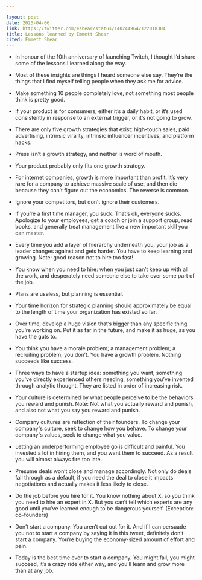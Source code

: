 ```yaml
---

layout: post
date: 2025-04-06
link: https://twitter.com/eshear/status/1402449647122018304
title: Lessons learned by Emmett Shear
cited: Emmett Shear
---
```


- In honour of the 10th anniversary of launching Twitch, I thought I’d share some of the lessons I learned along the way.

- Most of these insights are things I heard someone else say. They’re the things that I find myself telling people when they ask me for advice.

- Make something 10 people completely love, not something most people think is pretty good.

- If your product is for consumers, either it’s a daily habit, or it’s used consistently in response to an external trigger, or it’s not going to grow.

- There are only five growth strategies that exist: high-touch sales, paid advertising, intrinsic virality, intrinsic influencer incentives, and platform hacks.

- Press isn’t a growth strategy, and neither is word of mouth.

- Your product probably only fits one growth strategy.

- For internet companies, growth is more important than profit. It’s very rare for a company to achieve massive scale of use, and then die because they can’t figure out the economics. The reverse is common.

- Ignore your competitors, but don’t ignore their customers.

- If you’re a first time manager, you suck. That’s ok, everyone sucks. Apologize to your employees, get a coach or join a support group, read books, and generally treat management like a new important skill you can master.

- Every time you add a layer of hierarchy underneath you, your job as a leader changes against and gets harder. You have to keep learning and growing. Note: good reason not to hire too fast!

- You know when you need to hire: when you just can’t keep up with all the work, and desperately need someone else to take over some part of the job.

- Plans are useless, but planning is essential.

- Your time horizon for strategic planning should approximately be equal to the length of time your organization has existed so far.

- Over time, develop a huge vision that’s bigger than any specific thing you’re working on. Put it as far in the future, and make it as huge, as you have the guts to.

- You think you have a morale problem; a management problem; a recruiting problem; you don’t. You have a growth problem. Nothing succeeds like success.

- Three ways to have a startup idea: something you want, something you’ve directly experienced others needing, something you’ve invented through analytic thought. They are listed in order of increasing risk.

- Your culture is determined by what people perceive to be the behaviors you reward and punish. Note: Not what you actually reward and punish, and also not what you say you reward and punish.

- Company cultures are reflection of their founders. To change your company's culture, seek to change how you behave. To change your company's values, seek to change what you value.

- Letting an underperforming employee go is difficult and painful. You invested a lot in hiring them, and you want them to succeed. As a result you will almost always fire too late.

- Presume deals won’t close and manage accordingly. Not only do deals fall through as a default, if you need the deal to close it impacts negotiations and actually makes it less likely to close.

- Do the job before you hire for it. You know nothing about X, so you think you need to hire an expert in X. But you can’t tell which experts are any good until you’ve learned enough to be dangerous yourself. (Exception: co-founders)

- Don’t start a company. You aren’t cut out for it. And if I can persuade you not to start a company by saying it in this tweet, definitely don’t start a company. You’re buying the economy-sized amount of effort and pain.

- Today is the best time ever to start a company. You might fail, you might succeed, it’s a crazy ride either way, and you’ll learn and grow more than at any job.
